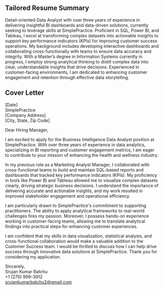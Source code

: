 ## Tailored Resume Summary  
Detail-oriented Data Analyst with over three years of experience in delivering insightful BI dashboards and data-driven solutions, currently seeking to leverage skills at SimplePractice. Proficient in SQL, Power BI, and Tableau, I excel at transforming complex datasets into actionable insights to support key performance indicators (KPIs) for improving customer success operations. My background includes developing interactive dashboards and collaborating cross-functionally with teams to ensure data accuracy and integrity. With a Master’s degree in Information Systems currently in progress, I employ strong analytical thinking to distill complex data into clear, understandable insights that drive decisions. Experienced in customer-facing environments, I am dedicated to enhancing customer engagement and retention through effective data storytelling.

## Cover Letter  
[Date]  
SimplePractice  
[Company Address]  
[City, State, Zip Code]  

Dear Hiring Manager,

I am excited to apply for the Business Intelligence Data Analyst position at SimplePractice. With over three years of experience in data analytics, specializing in BI reporting and customer engagement metrics, I am eager to contribute to your mission of enhancing the health and wellness industry.

In my previous role as a Marketing Analyst Manager, I collaborated with cross-functional teams to build and maintain SQL-based reports and dashboards that tracked key performance indicators (KPIs). My proficiency in tools like Power BI and Tableau allowed me to visualize complex datasets clearly, driving strategic business decisions. I understand the importance of delivering accurate and actionable insights, and my work resulted in improved stakeholder engagement and operational efficiency.

I am particularly drawn to SimplePractice's commitment to supporting practitioners. The ability to apply analytical frameworks to real-world challenges fires my passion. Moreover, I possess hands-on experience working in customer-facing teams, allowing me to translate analytical findings into practical steps for enhancing customer experiences.

I am confident that my skills in data visualization, statistical analysis, and cross-functional collaboration would make a valuable addition to the Customer Success team. I would be thrilled to discuss how I can help drive success through innovative data solutions at SimplePractice. Thank you for considering my application.

Sincerely,  
Srujan Kumar Batchu  
+1 (270) 999-3912  
srujankumarbatchu2@gmail.com  
